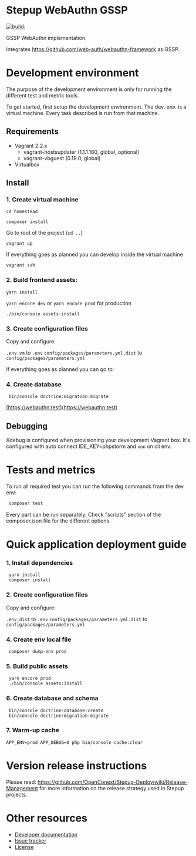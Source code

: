 Stepup WebAuthn GSSP
===================

<a href="#">
    <img src="https://travis-ci.org/OpenConext/Stepup-Webauthn.svg?branch=master" alt="build:">
</a></br>

GSSP WebAuthn implementation.

Integrates https://github.com/web-auth/webauthn-framework as GSSP.

Development environment
======================

The purpose of the development environment is only for running the different test and metric tools.

To get started, first setup the development environment. The dev. env. is a virtual machine. Every task described is run
from that machine.  

Requirements
-------------------
- Vagrant 2.2.x
    - vagrant-hostsupdater (1.1.1.160, global, optional)
    - vagrant-vbguest (0.19.0, global)
- Virtualbox

Install
-------------------

### 1. Create virtual machine

``` cd homestead ``` 
 
``` composer install ```

Go to root of the project (```cd ..```) 

``` vagrant up ```

If everything goes as planned you can develop inside the virtual machine

``` vagrant ssh ```

### 2. Build frontend assets:

``` yarn install ```

``` yarn encore dev ``` or ``` yarn encore prod ``` for production 

``` ./bin/console assets:install ```

### 3. Create configuration files

Copy and configure:
 
```.env.vm``` to  ```.env```
```config/packages/parameters.yml.dist``` to ```config/packages/parameters.yml```

If everything goes as planned you can go to:

### 4. Create database
``` 
 bin/console doctrine:migration:migrate
``` 
[https://webauthn.test](https://webauthn.test)

Debugging
-------------------
Xdebug is configured when provisioning your development Vagrant box. 
It's configured with auto connect IDE_KEY=phpstorm and ```xon``` on cli env. 

Tests and metrics
======================

To run all required test you can run the following commands from the dev env:

```bash 
 composer test 
```

Every part can be run separately. Check "scripts" section of the composer.json file for the different options.

Quick application deployment guide
=====================

### 1. Install dependencies

```
 yarn install
 composer install
```

### 2. Create configuration files

Copy and configure:
 
```.env.dist``` to  ```.env```
```config/packages/parameters.yml.dist``` to ```config/packages/parameters.yml```

### 4. Create env local file

```
 composer dump-env prod
```

### 5. Build public assets

```
 yarn encore prod
 ./bin/console assets:install
```

### 6. Create database and schema 

```
 bin/console doctrine:database:create
 bin/console doctrine:migration:migrate
```

### 7. Warm-up cache

```
APP_ENV=prod APP_DEBUG=0 php bin/console cache:clear
```

Version release instructions
=====================

Please read: https://github.com/OpenConext/Stepup-Deploy/wiki/Release-Management for more information on the release strategy used in Stepup projects.

Other resources
======================

 - [Developer documentation](docs/index.md)
 - [Issue tracker](https://www.pivotaltracker.com/n/projects/1163646)
 - [License](LICENSE)
